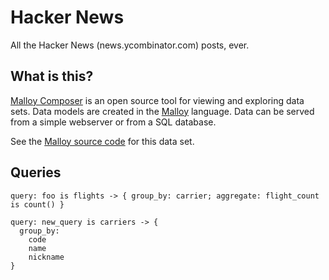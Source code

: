 # Hacker News
All the Hacker News (news.ycombinator.com) posts, ever.


## What is this?

[Malloy Composer](https://github.com/malloydata/malloy-composer) is an open source tool for viewing and exploring data sets.  Data models are created in the  [Malloy](https://github.com/malloydata/malloy/) language.  Data can be served from a simple webserver or from a SQL database.  

See the [Malloy source code](https://github.com/malloydata/malloy-samples/tree/main/bigquery/hackernews) for this data set.

## Queries

<!-- malloy-query  
  name="Carriers"
  description="All the carriers." 
  renderer="bar_chart"
  model="./flights.malloy"
-->
```malloy
query: foo is flights -> { group_by: carrier; aggregate: flight_count is count() }
```

<!-- malloy-source  
  title="Flights"
  description="All the flights." 
  source="flights"
  model="./flights.malloy"
-->

<!-- malloy-query  
  name="New Query"
  description="Add a description here." 
  model="/flights.malloy"
-->
```malloy
query: new_query is carriers -> {
  group_by: 
    code
    name
    nickname
}
```